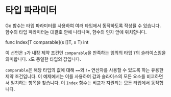 # 타입 파라미터

Go 함수는 타입 파라미터를 사용하여 여러 타입에서 동작하도록 작성될 수 있습니다. 함수의 타입 파라미터는 대괄호 안에 나타나며, 함수의 인자 앞에 위치합니다.

  func Index[T comparable](s []T, x T) int

이 선언은 `s`가 내장 제약 조건인 `comparable`을 만족하는 임의의 타입 `T`의 슬라이스임을 의미합니다. `x`도 동일한 타입의 값입니다.

`comparable`은 해당 타입의 값에 대해 `==`와 `!=` 연산자를 사용할 수 있도록 하는 유용한 제약 조건입니다. 이 예제에서는 이를 사용하여 값과 슬라이스의 모든 요소를 비교하면서 일치하는 항목을 찾습니다. 이 `Index` 함수는 비교가 지원되는 모든 타입에서 동작합니다.